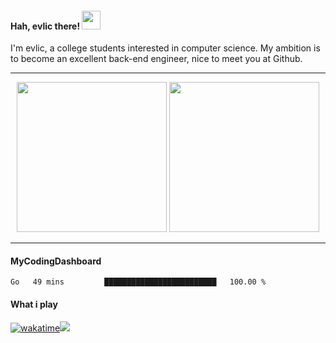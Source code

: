 <h4> Hah, evlic there! <img src="https://raw.githubusercontent.com/verma-anushka/verma-anushka/master/gifs/wave.gif" width="30px"></h4>

I'm evlic, a college students interested in computer science. My ambition is to become an excellent back-end engineer, nice to meet you at Github.

---
<p align='center'>
    <img height="240" src="https://github-readme-stats.vercel.app/api?username=evlic&theme=dark">
    <img height="240" src="https://github-readme-stats.vercel.app/api/top-langs/?username=evlic&count_private=true&theme=dark">
</p>


-----

#### MyCodingDashboard

<!--START_SECTION:waka-->
```text
Go   49 mins         █████████████████████████   100.00 %
```
<!--END_SECTION:waka-->

#### What i play
[![wakatime](https://wakatime.com/badge/user/d9f55687-1fce-4083-8cda-b582dac59cb6.svg)](https://wakatime.com/@d9f55687-1fce-4083-8cda-b582dac59cb6)![](https://img.shields.io/badge/-Nintendo%20Switch-e60012?style=flat-square&logo=nintendo%20switch&logoColor=ffffff)

